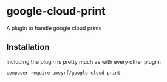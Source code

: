 # google-cloud-print
A plugin to handle google cloud prints


## Installation
Including the plugin is pretty much as with every other plugin:

```bash
composer require ameyrf/google-cloud-print
```

